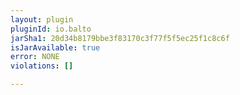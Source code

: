 ```yaml
---
layout: plugin
pluginId: io.balto
jarSha1: 20d34b8179bbe3f83170c3f77f5f5ec25f1c8c6f
isJarAvailable: true
error: NONE
violations: []

---
```

